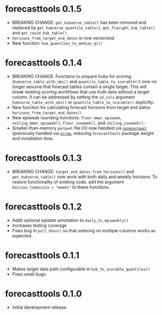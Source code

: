 # forecasttools 0.1.5
* BREAKING CHANGE: `get_hubverse_table()` has been removed and replaced by `get_hubverse_quantile_table()`, `get_flusight_hub_table()` and `get_covid_hub_table()`.
* `horizons_from_target_end_dates` is now vectorized
* New function: `hub_quantiles_to_median_qi()`

# forecasttools 0.1.4
* BREAKING CHANGE: Functions to prepare hubs for scoring (`hubverse_table_with_obs()` and `quantile_table_to_scorable()`) now no longer assume that forecast tables contain a single target. This will break existing scoring workflows that use truth data without a target column. It can be addressed by setting the `id_cols` argument `hubverse_table_with_obs()` or `quantile_table_to_scorable()` explicitly.
* New function for calculating forecast horizons from target end dates: `horizons_from_target_end_dates()`
* New epiweek rounding functions: `floor_mmwr_epiweek`, `ceiling_mmwr_epiweek()`, `floor_isoweek()`, and `ceiling_isoweek()`.
* Smaller-than-memory `parquet` file I/O now handled via [`nanoparquet`](https://nanoparquet.r-lib.org/) (previously handled via [`arrow`](https://arrow.apache.org/docs/r/), reducing `forecasttools` package weight and installation time.

# forecasttools 0.1.3
* BREAKING CHANGE: `target_end_dates_from_horizons()` and `get_hubverse_table()` now work with both daily and weekly horizons. To restore functionality of existing code, add the argument `horizon_timescale = "weeks"` to these functions.

# forecasttools 0.1.2
* Adds optional epidate annotation to `daily_to_epiweekly()`
* Increases testing coverage
* Fixes bug in `pull_nhsn()` so that ordering on multiple columns works as expected.

# forecasttools 0.1.1
* Makes target data path configurable in `hub_to_scorable_quantiles()`
* Fixes small bugs.

# forecasttools 0.1.0

* Initial development release.
